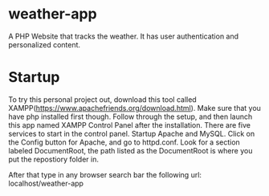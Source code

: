 # weather-app

A PHP Website that tracks the weather. It has user authentication and personalized content.

# Startup

To try this personal project out, download this tool called XAMPP(https://www.apachefriends.org/download.html). Make sure that you have php installed first though. Follow through the setup, and then launch this app named XAMPP Control Panel after the installation. There are five services to start in the control panel. Startup Apache and MySQL. Click on the Config button for Apache, and go to httpd.conf. Look for a section labeled DocumentRoot, the path listed as the DocumentRoot is where you put the repostiory folder in.

After that type in any browser search bar the following url: localhost/weather-app
